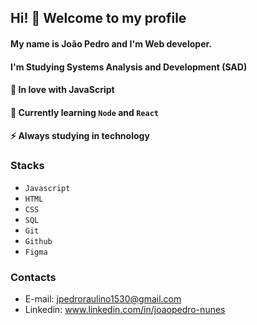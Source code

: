 ## Hi! 👋 Welcome to my profile
#### My name is João Pedro and I'm Web developer.
#### I'm Studying Systems Analysis and Development (SAD) 
 
 
#### 💙 In love with JavaScript
#### 🌱 Currently learning `Node` and `React`
#### ⚡ Always studying in technology


### Stacks
- `Javascript`
- `HTML`
- `CSS`
- `SQL`
- `Git`
- `Github`
- `Figma`

### Contacts

- E-mail: jpedroraulino1530@gmail.com
- Linkedin: www.linkedin.com/in/joaopedro-nunes

